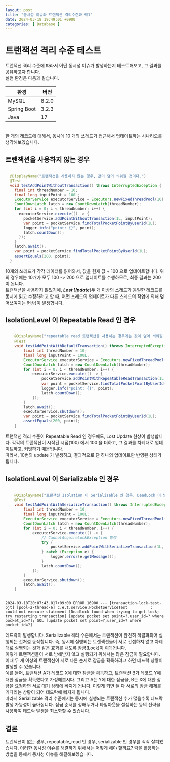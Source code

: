 ```yaml
---
layout: post
title: "동시성 이슈와 트랜잭션 격리수준과 락1"
date: 2024-03-18 19:49:01 +0900
categories: [ Database ]
---
```


# 트랜잭션 격리 수준 테스트

트랜잭션 격리 수준에 따라서 어떤 동시성 이슈가 발생하는지 테스트해보고, 그 결과를 공유하고자 합니다.
<br>
실험 환경은 다음과 같습니다.

| 환경 | 버전      |
|------|---------|
| MySQL | 8.2.0   |
| Spring Boot | 3.2.3   |
| Java | 17      |

<br>
한 개의 레코드에 대해서, 동시에 10 개의 쓰레드가 접근해서 업데이트하는 시나리오를 생각해보겠습니다.

## 트랜잭션을 사용하지 않는 경우

```java

  @DisplayName("트랜잭션을 사용하지 않는 경우, 값이 덮어 씌워질 것이다.")
  @Test
  void testAddPointWithoutTransaction() throws InterruptedException {
    final int threadNumber = 10;
    final long inputPoint = 100L;
    ExecutorService executorService = Executors.newFixedThreadPool(10);
    CountDownLatch latch = new CountDownLatch(threadNumber);
    for (int i = 0; i < threadNumber; i++) {
      executorService.execute(() -> {
        pocketService.addPointWithoutTransaction(1L, inputPoint);
        var point = pocketService.findTotalPocketPointByUserId(1L);
        logger.info("point: {}", point);
        latch.countDown();
      });
    }
    latch.await();
    var point = pocketService.findTotalPocketPointByUserId(1L);
    assertEquals(200, point);
  }
```

10개의 쓰레드가 각각 데이터를 읽어와서, 값을 현재 값 + 100 으로 업데이트합니다. 위의 경우에는 10개가 모두 100 -> 200 으로 업데이트를 수행하므로, 최종 결과는 200 이 됩니다.
<br>
트랜잭션을 사용하지 않있기에, ***Lost Update***(두 개 이상의 스레드가 동일한 레코드를 동시에 읽고 수정하려고 할 때, 어떤 스레드의 업데이트가 다른 스레드의 작업에 의해 덮어쓰여지는 현상)이 발생합니다.

## IsolationLevel 이 Repeatable Read 인 경우

```java

    @DisplayName("repeatable read 트랜잭션을 사용하는 경우에는 값이 덮어 씌워질 것이다.")
    @Test
    void testAddPointWithDefaultTransaction() throws InterruptedException {
        final int threadNumber = 10;
        final long inputPoint = 100L;
        ExecutorService executorService = Executors.newFixedThreadPool(10);
        CountDownLatch latch = new CountDownLatch(threadNumber);
        for (int i = 0; i < threadNumber; i++) {
            executorService.execute(() -> {
                pocketService.addPointWithRepeatableReadTransaction(1L, inputPoint);
                var point = pocketService.findTotalPocketPointByUserId(1L);
                logger.info("point: {}", point);
                latch.countDown();
            });
        }
        latch.await();
        executorService.shutdown();
        var point = pocketService.findTotalPocketPointByUserId(1L);
        assertEquals(200, point);
    }

```

트랜잭션 격리 수준이 Repeatable Read 인 경우에도, Lost Update 현상이 발생합니다. 각각의 트랜잭션이 시작된 시점(100) 에서 100 을 더하고, 그 결과를 차례대로 업데이트하고, 커밋하기 때문입니다.
<br>
따라서, 10번의 update 가 발생하고, 결과적으로 단 하나의 업데이트만 반영된 상태가 됩니다.

## IsolationLevel 이 Serializable 인 경우

```java

    @DisplayName("트랜잭션 Isolation 이 Serializable 인 경우, DeadLock 이 발생한다.")
    @Test
    void testAddPointWithSerializeTransaction() throws InterruptedException {
        final int threadNumber = 10;
        final long inputPoint = 100L;
        ExecutorService executorService = Executors.newFixedThreadPool(10);
        CountDownLatch latch = new CountDownLatch(threadNumber);
        for (int i = 0; i < threadNumber; i++) {
            executorService.execute(() -> {
                // CannotAcquireLockException 발생
                try {
                    pocketService.addPointWithSerializeTransaction(1L, inputPoint);
                } catch (Exception e) {
                    logger.error(e.getMessage());
                }
                latch.countDown();
            });
        }
        executorService.shutdown();
        latch.await();
    }

```

```log

2024-03-18T20:07:43.817+09:00 ERROR 16900 --- [transaction-lock-test-pjt] [pool-2-thread-6] c.e.t.service.PocketServiceTest          : could not execute statement [Deadlock found when trying to get lock; try restarting transaction] [update pocket set point=?,user_id=? where pocket_id=?]; SQL [update pocket set point=?,user_id=? where pocket_id=?]

```

데드락이 발생합니다. Serializable 격리 수준에서는 트랜잭션이 완전히 직렬화되어 실행되는 것처럼 동작합니다. 즉, 동시에 실행되는 트랜잭션들이 서로 간섭하지 않고 차례대로 실행되는 것과 같은 효과를 내도록 잠금(Lock)이 획득됩니다.
<br>
이렇게 트랜잭션들이 서로 방해받지 않고 실행되기 위해서는 많은 잠금이 필요합니다. 이때 두 개 이상의 트랜잭션이 서로 다른 순서로 잠금을 획득하려고 하면 데드락 상황이 발생할 수 있습니다.
<br>
예를 들어, 트랜잭션 A가 레코드 X에 대한 잠금을 획득하고, 트랜잭션 B가 레코드 Y에 대한 잠금을 획득했다고 가정해봅시다. 그리고 A는 Y에 대한 잠금을, B는 X에 대한 잠금을 요청하면 서로 대기 상태에 빠지게 됩니다. 이렇게 되면 둘 다 서로의 잠금 해제를 기다리는 상황이 되어 데드락에 빠지게 됩니다.
<br>
따라서 Serializable 격리 수준에서는 동시에 실행되는 트랜잭션 수가 많을수록 데드락 발생 가능성이 높아집니다. 잠금 순서를 정해두거나 타임아웃을 설정하는 등의 전략을 사용하여 데드락 발생을 최소화할 수 있습니다.

## 결론

트랜잭션이 없는 경우, repeatable_read 인 경우, serializable 인 경우를 각각 살펴봤습니다. 이러한 동시성 이슈를 해결하기 위해서는 어떻게 해야 할까요? 락을 활용하는 방법을 통해서 동시성 이슈를 해결해보겠습니다.
